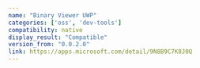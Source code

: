 ```yaml
---
name: "Binary Viewer UWP"
categories: ['oss', 'dev-tools']
compatibility: native
display_result: "Compatible"
version_from: "0.0.2.0"
link: https://apps.microsoft.com/detail/9N8B9C7K8J0Q
---
```

